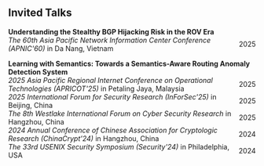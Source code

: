 ## Invited Talks

<div style="margin-bottom: 12px;">
  <p style="margin-bottom: 0;"><b>Understanding the Stealthy BGP Hijacking Risk in the ROV Era</b></p>
  <div style="margin: 0; display: flex; justify-content: space-between; align-items: center;">
      <span><i>The 60th Asia Pacific Network Information Center Conference (APNIC'60)</i> in Da Nang, Vietnam</span>
      <span>2025</span>
  </div>
</div>

<div style="margin-bottom: 12px;">
  <p style="margin-bottom: 0;"><b>Learning with Semantics: Towards a Semantics-Aware Routing Anomaly Detection System</b></p>
  <div style="margin: 0; display: flex; justify-content: space-between; align-items: center;">
      <span><i>2025 Asia Pacific Regional Internet Conference on Operational Technologies (APRICOT'25)</i> in Petaling Jaya, Malaysia</span>
      <span>2025</span>
  </div>
  <div style="margin: 0; display: flex; justify-content: space-between; align-items: center;">
      <span><i>2025 International Forum for Security Research (InForSec'25)</i> in Beijing, China</span>
      <span>2025</span>
  </div>
  <div style="margin: 0; display: flex; justify-content: space-between; align-items: center;">
      <span><i>The 8th Westlake International Forum on Cyber Security Research</i> in Hangzhou, China</span>
      <span>2025</span>
  </div>
  <div style="margin: 0; display: flex; justify-content: space-between; align-items: center;">
      <span><i>2024 Annual Conference of Chinese Association for Cryptologic Research (ChinaCrypt'24)</i> in Hangzhou, China</span>
      <span>2024</span>
  </div>
  <div style="margin: 0; display: flex; justify-content: space-between; align-items: center;">
      <span><i>The 33rd USENIX Security Symposium (Security'24)</i> in Philadelphia, USA</span>
      <span>2024</span>
  </div>
</div>
